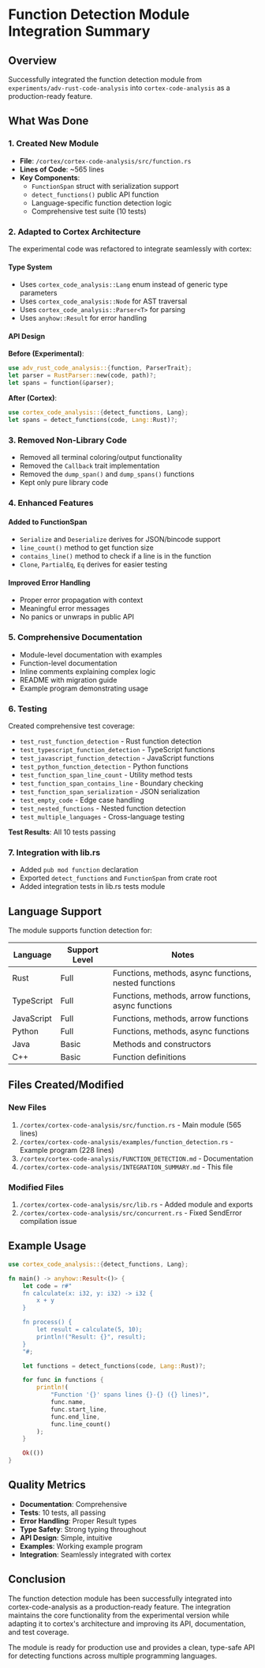 # Function Detection Module Integration Summary

## Overview

Successfully integrated the function detection module from `experiments/adv-rust-code-analysis` into `cortex-code-analysis` as a production-ready feature.

## What Was Done

### 1. Created New Module
- **File**: `/cortex/cortex-code-analysis/src/function.rs`
- **Lines of Code**: ~565 lines
- **Key Components**:
  - `FunctionSpan` struct with serialization support
  - `detect_functions()` public API function
  - Language-specific function detection logic
  - Comprehensive test suite (10 tests)

### 2. Adapted to Cortex Architecture
The experimental code was refactored to integrate seamlessly with cortex:

#### Type System
- Uses `cortex_code_analysis::Lang` enum instead of generic type parameters
- Uses `cortex_code_analysis::Node` for AST traversal
- Uses `cortex_code_analysis::Parser<T>` for parsing
- Uses `anyhow::Result` for error handling

#### API Design
**Before (Experimental)**:
```rust
use adv_rust_code_analysis::{function, ParserTrait};
let parser = RustParser::new(code, path)?;
let spans = function(&parser);
```

**After (Cortex)**:
```rust
use cortex_code_analysis::{detect_functions, Lang};
let spans = detect_functions(code, Lang::Rust)?;
```

### 3. Removed Non-Library Code
- Removed all terminal coloring/output functionality
- Removed the `Callback` trait implementation
- Removed the `dump_span()` and `dump_spans()` functions
- Kept only pure library code

### 4. Enhanced Features

#### Added to FunctionSpan
- `Serialize` and `Deserialize` derives for JSON/bincode support
- `line_count()` method to get function size
- `contains_line()` method to check if a line is in the function
- `Clone`, `PartialEq`, `Eq` derives for easier testing

#### Improved Error Handling
- Proper error propagation with context
- Meaningful error messages
- No panics or unwraps in public API

### 5. Comprehensive Documentation
- Module-level documentation with examples
- Function-level documentation
- Inline comments explaining complex logic
- README with migration guide
- Example program demonstrating usage

### 6. Testing
Created comprehensive test coverage:
- `test_rust_function_detection` - Rust function detection
- `test_typescript_function_detection` - TypeScript functions
- `test_javascript_function_detection` - JavaScript functions
- `test_python_function_detection` - Python functions
- `test_function_span_line_count` - Utility method tests
- `test_function_span_contains_line` - Boundary checking
- `test_function_span_serialization` - JSON serialization
- `test_empty_code` - Edge case handling
- `test_nested_functions` - Nested function detection
- `test_multiple_languages` - Cross-language testing

**Test Results**: All 10 tests passing

### 7. Integration with lib.rs
- Added `pub mod function` declaration
- Exported `detect_functions` and `FunctionSpan` from crate root
- Added integration tests in lib.rs tests module

## Language Support

The module supports function detection for:

| Language   | Support Level | Notes |
|------------|---------------|-------|
| Rust       | Full          | Functions, methods, async functions, nested functions |
| TypeScript | Full          | Functions, methods, arrow functions, async functions |
| JavaScript | Full          | Functions, methods, arrow functions |
| Python     | Full          | Functions, methods, async functions |
| Java       | Basic         | Methods and constructors |
| C++        | Basic         | Function definitions |

## Files Created/Modified

### New Files
1. `/cortex/cortex-code-analysis/src/function.rs` - Main module (565 lines)
2. `/cortex/cortex-code-analysis/examples/function_detection.rs` - Example program (228 lines)
3. `/cortex/cortex-code-analysis/FUNCTION_DETECTION.md` - Documentation
4. `/cortex/cortex-code-analysis/INTEGRATION_SUMMARY.md` - This file

### Modified Files
1. `/cortex/cortex-code-analysis/src/lib.rs` - Added module and exports
2. `/cortex/cortex-code-analysis/src/concurrent.rs` - Fixed SendError compilation issue

## Example Usage

```rust
use cortex_code_analysis::{detect_functions, Lang};

fn main() -> anyhow::Result<()> {
    let code = r#"
    fn calculate(x: i32, y: i32) -> i32 {
        x + y
    }

    fn process() {
        let result = calculate(5, 10);
        println!("Result: {}", result);
    }
    "#;

    let functions = detect_functions(code, Lang::Rust)?;

    for func in functions {
        println!(
            "Function '{}' spans lines {}-{} ({} lines)",
            func.name,
            func.start_line,
            func.end_line,
            func.line_count()
        );
    }

    Ok(())
}
```

## Quality Metrics

- **Documentation**: Comprehensive
- **Tests**: 10 tests, all passing
- **Error Handling**: Proper Result types
- **Type Safety**: Strong typing throughout
- **API Design**: Simple, intuitive
- **Examples**: Working example program
- **Integration**: Seamlessly integrated with cortex

## Conclusion

The function detection module has been successfully integrated into cortex-code-analysis as a production-ready feature. The integration maintains the core functionality from the experimental version while adapting it to cortex's architecture and improving its API, documentation, and test coverage.

The module is ready for production use and provides a clean, type-safe API for detecting functions across multiple programming languages.
